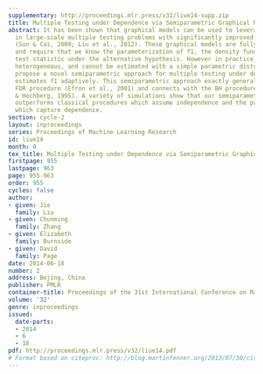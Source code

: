 ```yaml
---
supplementary: http://proceedings.mlr.press/v32/liue14-supp.zip
title: Multiple Testing under Dependence via Semiparametric Graphical Models
abstract: It has been shown that graphical models can be used to leverage the dependence
  in large-scale multiple testing problems with significantly improved performance
  (Sun & Cai, 2009; Liu et al., 2012). These graphical models are fully parametric
  and require that we know the parameterization of f1, the density function of the
  test statistic under the alternative hypothesis. However in practice, f1 is often
  heterogeneous, and cannot be estimated with a simple parametric distribution. We
  propose a novel semiparametric approach for multiple testing under dependence, which
  estimates f1 adaptively. This semiparametric approach exactly generalizes the local
  FDR procedure (Efron et al., 2001) and connects with the BH procedure (Benjamini
  & Hochberg, 1995). A variety of simulations show that our semiparametric approach
  outperforms classical procedures which assume independence and the parametric approaches
  which capture dependence.
section: cycle-2
layout: inproceedings
series: Proceedings of Machine Learning Research
id: liue14
month: 0
tex_title: Multiple Testing under Dependence via Semiparametric Graphical Models
firstpage: 955
lastpage: 963
page: 955-963
order: 955
cycles: false
author:
- given: Jie
  family: Liu
- given: Chunming
  family: Zhang
- given: Elizabeth
  family: Burnside
- given: David
  family: Page
date: 2014-06-18
number: 2
address: Bejing, China
publisher: PMLR
container-title: Proceedings of the 31st International Conference on Machine Learning
volume: '32'
genre: inproceedings
issued:
  date-parts:
  - 2014
  - 6
  - 18
pdf: http://proceedings.mlr.press/v32/liue14.pdf
# Format based on citeproc: http://blog.martinfenner.org/2013/07/30/citeproc-yaml-for-bibliographies/
---
```

